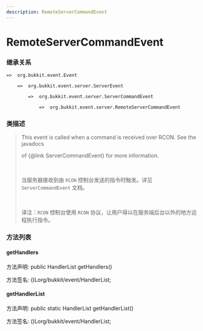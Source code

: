 ```yaml
---
description: RemoteServerCommandEvent
---
```


# RemoteServerCommandEvent

### 继承关系

    =>  org.bukkit.event.Event

        =>  org.bukkit.event.server.ServerEvent

            =>  org.bukkit.event.server.ServerCommandEvent

                =>  org.bukkit.event.server.RemoteServerCommandEvent

### 类描述

> This event is called when a command is received over RCON. See the javadocs
> 
> of {@link ServerCommandEvent} for more information.
> 
> <br>
> 
> 当服务器接收到由 `RCON` 控制台发送的指令时触发。详见 `ServerCommandEvent` 文档。
> 
> <br>
> 
> 译注：`RCON` 控制台使用 `RCON` 协议，让用户得以在服务端后台以外的地方远程执行指令。

### 方法列表

#### getHandlers

方法声明: public HandlerList getHandlers()

方法签名: ()Lorg/bukkit/event/HandlerList;

#### getHandlerList

方法声明: public static HandlerList getHandlerList()

方法签名: ()Lorg/bukkit/event/HandlerList;